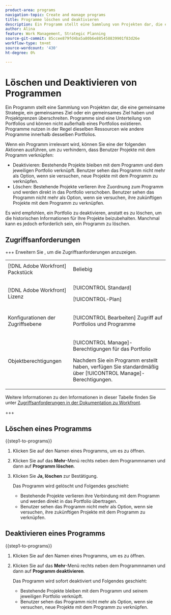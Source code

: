 ```yaml
---
product-area: programs
navigation-topic: Create and manage programs
title: Programme löschen und deaktivieren
description: Ein Programm stellt eine Sammlung von Projekten dar, die eine gemeinsame Strategie, ein gemeinsames Ziel oder ein gemeinsames Ziel haben und Projektgrenzen überschreiten. Programme sind eine Unterteilung von Portfolios und können nicht außerhalb eines Portfolios existieren. Programme nutzen in der Regel dieselben Ressourcen wie andere Programme innerhalb desselben Portfolios. Sie können ein Programm löschen oder deaktivieren, wenn es irrelevant wird.
author: Alina
feature: Work Management, Strategic Planning
source-git-commit: 85ccee879fd4ba5a80b6e885458839901f83d26e
workflow-type: tm+mt
source-wordcount: '430'
ht-degree: 0%

---
```


# Löschen und Deaktivieren von Programmen

Ein Programm stellt eine Sammlung von Projekten dar, die eine gemeinsame Strategie, ein gemeinsames Ziel oder ein gemeinsames Ziel haben und Projektgrenzen überschreiten. Programme sind eine Unterteilung von Portfolios und können nicht außerhalb eines Portfolios existieren. Programme nutzen in der Regel dieselben Ressourcen wie andere Programme innerhalb desselben Portfolios.

Wenn ein Programm irrelevant wird, können Sie eine der folgenden Aktionen ausführen, um zu verhindern, dass Benutzer Projekte mit dem Programm verknüpfen:

* Deaktivieren: Bestehende Projekte bleiben mit dem Programm und dem jeweiligen Portfolio verknüpft. Benutzer sehen das Programm nicht mehr als Option, wenn sie versuchen, neue Projekte mit dem Programm zu verknüpfen.
* Löschen: Bestehende Projekte verlieren ihre Zuordnung zum Programm und werden direkt in das Portfolio verschoben. Benutzer sehen das Programm nicht mehr als Option, wenn sie versuchen, ihre zukünftigen Projekte mit dem Programm zu verknüpfen.

Es wird empfohlen, ein Portfolio zu deaktivieren, anstatt es zu löschen, um die historischen Informationen für Ihre Projekte beizubehalten. Manchmal kann es jedoch erforderlich sein, ein Programm zu löschen.

## Zugriffsanforderungen

+++ Erweitern Sie , um die Zugriffsanforderungen anzuzeigen.

<table style="table-layout:auto"> 
 <col> 
 <col> 
 <tbody> 
  <tr> 
   <td role="rowheader">[!DNL Adobe Workfront] Packstück</td>

<td> <p>Beliebig</p> </td> 
  </tr> 
  <tr> 
   <td role="rowheader">[!DNL Adobe Workfront] Lizenz</td> 
   <td> <p>[!UICONTROL Standard]</p><p>[!UICONTROL-Plan]</p> </td> 
  </tr> 
  <tr> 
   <td role="rowheader">Konfigurationen der Zugriffsebene</td> 
   <td> <p>[!UICONTROL Bearbeiten] Zugriff auf Portfolios und Programme </p>  </td> 
  </tr> 
  <tr> 
   <td role="rowheader">Objektberechtigungen</td> 
   <td> <p>[!UICONTROL Manage]-Berechtigungen für das Portfolio</p> <p>Nachdem Sie ein Programm erstellt haben, verfügen Sie standardmäßig über [!UICONTROL Manage]-Berechtigungen.</p>  </td> 
  </tr> 
 </tbody> 
</table>

Weitere Informationen zu den Informationen in dieser Tabelle finden Sie unter [Zugriffsanforderungen in der Dokumentation zu Workfront](/help/quicksilver/administration-and-setup/add-users/access-levels-and-object-permissions/access-level-requirements-in-documentation.md).

+++

## Löschen eines Programms

{{step1-to-programs}}

1. Klicken Sie auf den Namen eines Programms, um es zu öffnen.
1. Klicken Sie auf das **Mehr**-Menü rechts neben dem Programmnamen und dann auf **Programm löschen**.
1. Klicken Sie **Ja, löschen** zur Bestätigung.

   Das Programm wird gelöscht und Folgendes geschieht:

   * Bestehende Projekte verlieren ihre Verbindung mit dem Programm und werden direkt in das Portfolio übertragen.
   * Benutzer sehen das Programm nicht mehr als Option, wenn sie versuchen, ihre zukünftigen Projekte mit dem Programm zu verknüpfen.

## Deaktivieren eines Programms

{{step1-to-programs}}

1. Klicken Sie auf den Namen eines Programms, um es zu öffnen.
1. Klicken Sie auf das **Mehr**-Menü rechts neben dem Programmnamen und dann auf **Programm deaktivieren**.

   Das Programm wird sofort deaktiviert und Folgendes geschieht:

   * Bestehende Projekte bleiben mit dem Programm und seinem jeweiligen Portfolio verknüpft.
   * Benutzer sehen das Programm nicht mehr als Option, wenn sie versuchen, neue Projekte mit dem Programm zu verknüpfen.